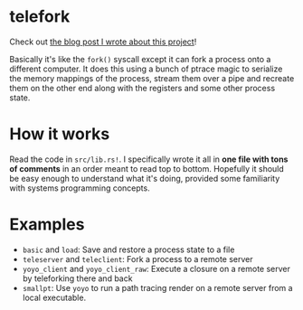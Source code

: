 # telefork

Check out [the blog post I wrote about this project](https://thume.ca/2020/04/18/telefork-forking-a-process-onto-a-different-computer/)!

Basically it's like the `fork()` syscall except it can fork a process onto a
different computer. It does this using a bunch of ptrace magic to serialize
the memory mappings of the process, stream them over a pipe and recreate them
on the other end along with the registers and some other process state.

# How it works

Read the code in `src/lib.rs!`. I specifically wrote it all in **one file with
tons of comments** in an order meant to read top to bottom. Hopefully it should
be easy enough to understand what it's doing, provided some familiarity with
systems programming concepts.

# Examples

- `basic` and `load`: Save and restore a process state to a file
- `teleserver` and `teleclient`: Fork a process to a remote server
- `yoyo_client` and `yoyo_client_raw`: Execute a closure on a remote server by teleforking there and back
- `smallpt`: Use `yoyo` to run a path tracing render on a remote server from a local executable.

